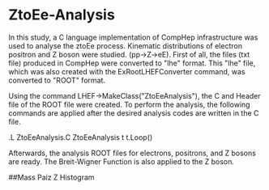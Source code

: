 # ZtoEe-Analysis

In this study, a C language implementation of CompHep infrastructure was used to analyse the ztoEe process. Kinematic distributions of electron positron and Z boson were studied. (pp->Z->eE). First of all, the files (txt file) produced in CompHep were converted to "lhe" format. This "lhe" file, which was also created with the ExRootLHEFConverter command, was converted to "ROOT" format.

Using the command LHEF->MakeClass("ZtoEeAnalysis"), the C and Header file of the ROOT file were created. To perform the analysis, the following commands are applied after the desired analysis codes are written in the C file.

.L ZtoEeAnalysis.C
ZtoEeAnalysis t
t.Loop()

Afterwards, the analysis ROOT files for electrons, positrons, and Z bosons are ready. The Breit-Wigner Function is also applied to the Z boson.

##Mass Paiz Z Histogram
